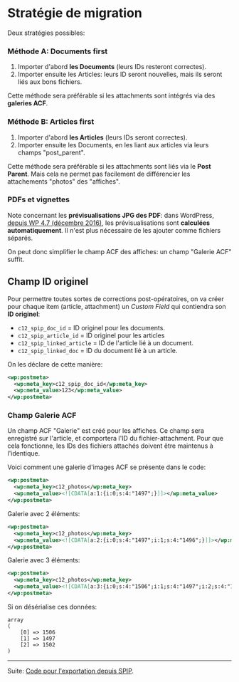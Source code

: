 
# Stratégie de migration

Deux stratégies possibles:

### Méthode A: Documents first

1. Importer d'abord **les Documents** (leurs IDs resteront correctes).
2. Importer ensuite les Articles: leurs ID seront nouvelles, mais ils seront liés aux bons fichiers.

Cette méthode sera préférable si les attachments sont intégrés via des **galeries ACF**.

### Méthode B: Articles first

1. Importer d'abord **les Articles** (leurs IDs seront correctes).
2. Importer ensuite les Documents, en les liant aux articles via leurs champs "post_parent". 
 
Cette méthode sera préférable si les attachments sont liés via le **Post Parent**. Mais cela ne permet pas facilement de différencier les attachements "photos" des "affiches".

### PDFs et vignettes

Note concernant les **prévisualisations JPG des PDF**: dans WordPress, [depuis WP 4.7 (décembre 2016)](https://make.wordpress.org/core/2016/11/15/enhanced-pdf-support-4-7/), les prévisualisations sont **calculées automatiquement**. Il n'est plus nécessaire de les ajouter comme fichiers séparés. 

On peut donc simplifier le champ ACF des affiches: un champ "Galerie ACF" suffit.

## Champ ID originel 

Pour permettre toutes sortes de corrections post-opératoires, on va créer pour chaque item (article, attachment) un *Custom Field* qui contiendra son **ID originel**: 

* `c12_spip_doc_id` = ID originel pour les documents.
* `c12_spip_article_id` = ID originel pour les articles
* `c12_spip_linked_article` = ID de l'article lié à un document.
* `c12_spip_linked_doc` = ID du document lié à un article.

On les déclare de cette manière:

```xml
<wp:postmeta>
  <wp:meta_key>c12_spip_doc_id</wp:meta_key>
  <wp:meta_value>123</wp:meta_value>
</wp:postmeta>
```

### Champ Galerie ACF

Un champ ACF "Galerie" est créé pour les affiches. Ce champ sera enregistré sur l'article, et comportera l'ID du fichier-attachment. Pour que cela fonctionne, les IDs des fichiers attachés doivent être maintenus à l'identique.

Voici comment une galerie d'images ACF se présente dans le code:

```xml
<wp:postmeta>
  <wp:meta_key>c12_photos</wp:meta_key>
  <wp:meta_value><![CDATA[a:1:{i:0;s:4:"1497";}]]></wp:meta_value>
</wp:postmeta>
```

Galerie avec 2 éléments:

```xml
<wp:postmeta>
  <wp:meta_key>c12_photos</wp:meta_key>
  <wp:meta_value><![CDATA[a:2:{i:0;s:4:"1497";i:1;s:4:"1496";}]]></wp:meta_value>
</wp:postmeta>
```

Galerie avec 3 éléments:

```xml
<wp:postmeta>
  <wp:meta_key>c12_photos</wp:meta_key>
  <wp:meta_value><![CDATA[a:3:{i:0;s:4:"1506";i:1;s:4:"1497";i:2;s:4:"1502";}]]></wp:meta_value>
</wp:postmeta>
```

Si on désérialise ces données:

```
array
(
    [0] => 1506
    [1] => 1497
    [2] => 1502
)
```

***

Suite: [Code pour l'exportation depuis SPIP](infos-wp-xml-from-spip.md).